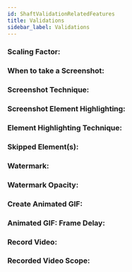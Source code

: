 ```yaml
---
id: ShaftValidationRelatedFeatures 
title: Validations
sidebar_label: Validations
---
```

### Scaling Factor:

### When to take a Screenshot:

### Screenshot Technique:

### Screenshot Element Highlighting:

### Element Highlighting Technique:

### Skipped Element(s):

### Watermark:

### Watermark Opacity:

### Create Animated GIF:

### Animated GIF: Frame Delay:

### Record Video:

### Recorded Video Scope:
